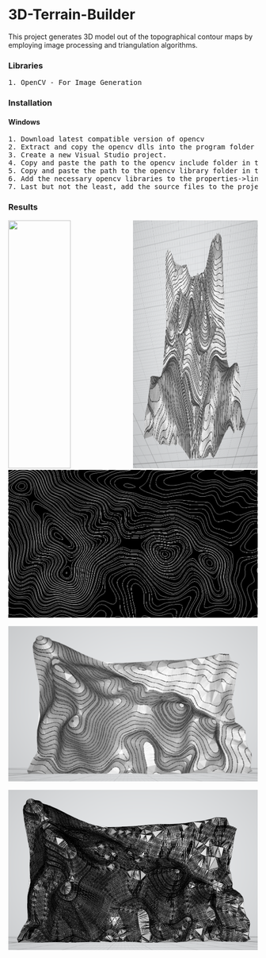 # 3D-Terrain-Builder

This project generates 3D model out of the topographical contour maps by employing image processing 
and triangulation algorithms.

### Libraries
<pre>
1. OpenCV - For Image Generation
</pre>

### Installation

#### Windows

<pre>
1. Download latest compatible version of opencv
2. Extract and copy the opencv dlls into the program folder or in the windows/system32 directory.
3. Create a new Visual Studio project.
4. Copy and paste the path to the opencv include folder in the project properties->vc++ directories->Include.
5. Copy and paste the path to the opencv library folder in the project properties->vc++ directories->Libraries.
6. Add the necessary opencv libraries to the properties->linker->Input
7. Last but not the least, add the source files to the project...And the project is ready to run!
</pre>

### Results
<img src="https://github.com/purvakulkarni15/3D-Terrain-Builder/blob/master/ContourMap3D_1.bmp" width="50%" height="500"><img src="https://github.com/purvakulkarni15/3D-Terrain-Builder/blob/master/ContourMap3D_1.PNG" width="50%" height="500">
![Contour Map](https://github.com/purvakulkarni15/3D-Terrain-Builder/blob/master/ContourMap3D_2.bmp)

![3D Reconstruction](https://github.com/purvakulkarni15/3D-Terrain-Builder/blob/master/ContourMap3D_2.PNG)

![3D Reconstruction - Mesh](https://github.com/purvakulkarni15/3D-Terrain-Builder/blob/master/ContourMap3D_2_Mesh.PNG)
